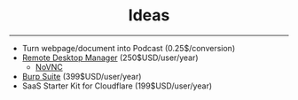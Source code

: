 <h1 align="center">Ideas</h1>

<hr/>

- Turn webpage/document into Podcast (0.25$/conversion)
- [Remote Desktop Manager](https://remotedesktopmanager.com/) (250$USD/user/year)
  - [NoVNC](https://github.com/novnc/noVNC)
- [Burp Suite](https://portswigger.net/burp) (399$USD/user/year)
- SaaS Starter Kit for Cloudflare (199$USD/user/year)
